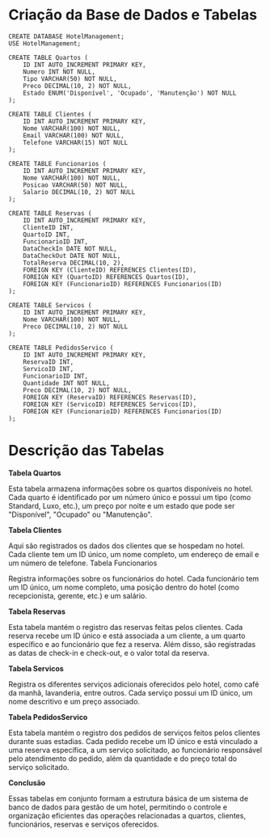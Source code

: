 # Criação da Base de Dados e Tabelas

```
CREATE DATABASE HotelManagement;
USE HotelManagement;

CREATE TABLE Quartos (
    ID INT AUTO_INCREMENT PRIMARY KEY,
    Numero INT NOT NULL,
    Tipo VARCHAR(50) NOT NULL,
    Preco DECIMAL(10, 2) NOT NULL,
    Estado ENUM('Disponível', 'Ocupado', 'Manutenção') NOT NULL
);

CREATE TABLE Clientes (
    ID INT AUTO_INCREMENT PRIMARY KEY,
    Nome VARCHAR(100) NOT NULL,
    Email VARCHAR(100) NOT NULL,
    Telefone VARCHAR(15) NOT NULL
);

CREATE TABLE Funcionarios (
    ID INT AUTO_INCREMENT PRIMARY KEY,
    Nome VARCHAR(100) NOT NULL,
    Posicao VARCHAR(50) NOT NULL,
    Salario DECIMAL(10, 2) NOT NULL
);

CREATE TABLE Reservas (
    ID INT AUTO_INCREMENT PRIMARY KEY,
    ClienteID INT,
    QuartoID INT,
    FuncionarioID INT,
    DataCheckIn DATE NOT NULL,
    DataCheckOut DATE NOT NULL,
    TotalReserva DECIMAL(10, 2),
    FOREIGN KEY (ClienteID) REFERENCES Clientes(ID),
    FOREIGN KEY (QuartoID) REFERENCES Quartos(ID),
    FOREIGN KEY (FuncionarioID) REFERENCES Funcionarios(ID)
);

CREATE TABLE Servicos (
    ID INT AUTO_INCREMENT PRIMARY KEY,
    Nome VARCHAR(100) NOT NULL,
    Preco DECIMAL(10, 2) NOT NULL
);

CREATE TABLE PedidosServico (
    ID INT AUTO_INCREMENT PRIMARY KEY,
    ReservaID INT,
    ServicoID INT,
    FuncionarioID INT,
    Quantidade INT NOT NULL,
    Preco DECIMAL(10, 2) NOT NULL,
    FOREIGN KEY (ReservaID) REFERENCES Reservas(ID),
    FOREIGN KEY (ServicoID) REFERENCES Servicos(ID),
    FOREIGN KEY (FuncionarioID) REFERENCES Funcionarios(ID)
);
```

# Descrição das Tabelas

**Tabela Quartos**

Esta tabela armazena informações sobre os quartos disponíveis no hotel. Cada quarto é identificado por um número único e possui um tipo (como Standard, Luxo, etc.), um preço por noite e um estado que pode ser "Disponível", "Ocupado" ou "Manutenção".

**Tabela Clientes**

Aqui são registrados os dados dos clientes que se hospedam no hotel. Cada cliente tem um ID único, um nome completo, um endereço de email e um número de telefone.
Tabela Funcionarios

Registra informações sobre os funcionários do hotel. Cada funcionário tem um ID único, um nome completo, uma posição dentro do hotel (como recepcionista, gerente, etc.) e um salário.

**Tabela Reservas**

Esta tabela mantém o registro das reservas feitas pelos clientes. Cada reserva recebe um ID único e está associada a um cliente, a um quarto específico e ao funcionário que fez a reserva. Além disso, são registradas as datas de check-in e check-out, e o valor total da reserva.

**Tabela Servicos**

Registra os diferentes serviços adicionais oferecidos pelo hotel, como café da manhã, lavanderia, entre outros. Cada serviço possui um ID único, um nome descritivo e um preço associado.

**Tabela PedidosServico**

Esta tabela mantém o registro dos pedidos de serviços feitos pelos clientes durante suas estadias. Cada pedido recebe um ID único e está vinculado a uma reserva específica, a um serviço solicitado, ao funcionário responsável pelo atendimento do pedido, além da quantidade e do preço total do serviço solicitado.

**Conclusão**

Essas tabelas em conjunto formam a estrutura básica de um sistema de banco de dados para gestão de um hotel, permitindo o controle e organização eficientes das operações relacionadas a quartos, clientes, funcionários, reservas e serviços oferecidos.
